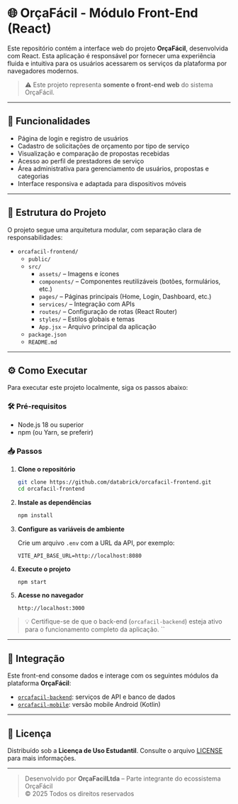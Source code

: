 
# 🌐 OrçaFácil - Módulo Front-End (React)

Este repositório contém a interface web do projeto **OrçaFácil**, desenvolvida com React. Esta aplicação é responsável por fornecer uma experiência fluida e intuitiva para os usuários acessarem os serviços da plataforma por navegadores modernos.

> ⚠️ Este projeto representa **somente o front-end web** do sistema OrçaFácil.

---

## 🧭 Funcionalidades

- Página de login e registro de usuários
- Cadastro de solicitações de orçamento por tipo de serviço
- Visualização e comparação de propostas recebidas
- Acesso ao perfil de prestadores de serviço
- Área administrativa para gerenciamento de usuários, propostas e categorias
- Interface responsiva e adaptada para dispositivos móveis

---

## 📂 Estrutura do Projeto

O projeto segue uma arquitetura modular, com separação clara de responsabilidades:

- `orcafacil-frontend/`
  - `public/`
  - `src/`
    - `assets/` – Imagens e ícones
    - `components/` – Componentes reutilizáveis (botões, formulários, etc.)
    - `pages/` – Páginas principais (Home, Login, Dashboard, etc.)
    - `services/` – Integração com APIs
    - `routes/` – Configuração de rotas (React Router)
    - `styles/` – Estilos globais e temas
    - `App.jsx` – Arquivo principal da aplicação
  - `package.json`
  - `README.md`

---

## ⚙️ Como Executar

Para executar este projeto localmente, siga os passos abaixo:

### 🛠 Pré-requisitos

- Node.js 18 ou superior
- npm (ou Yarn, se preferir)

### 📥 Passos

1. **Clone o repositório**

   ```bash
   git clone https://github.com/databrick/orcafacil-frontend.git
   cd orcafacil-frontend
   ```

2. **Instale as dependências**

   ```bash
   npm install
   ```

3. **Configure as variáveis de ambiente**

   Crie um arquivo `.env` com a URL da API, por exemplo:

   ```env
   VITE_API_BASE_URL=http://localhost:8080
   ```

4. **Execute o projeto**

   ```bash
   npm start
   ```

5. **Acesse no navegador**

   ```
   http://localhost:3000
   ```

> 💡 Certifique-se de que o back-end (`orcafacil-backend`) esteja ativo para o funcionamento completo da aplicação.
``
---

## 🔗 Integração

Este front-end consome dados e interage com os seguintes módulos da plataforma **OrçaFácil**:

- [`orcafacil-backend`](https://github.com/databrick/orcafacil-backend): serviços de API e banco de dados
- [`orcafacil-mobile`](https://github.com/databrick/orcafacil-mobile): versão mobile Android (Kotlin)

---

## 📄 Licença

Distribuído sob a **Licença de Uso Estudantil**. Consulte o arquivo [LICENSE](./LICENSE) para mais informações.

---

> Desenvolvido por **OrçaFacilLtda** – Parte integrante do ecossistema OrçaFácil  
> © 2025 Todos os direitos reservados

